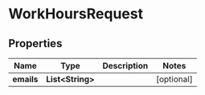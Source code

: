 

# WorkHoursRequest


## Properties

| Name | Type | Description | Notes |
|------------ | ------------- | ------------- | -------------|
|**emails** | **List&lt;String&gt;** |  |  [optional] |



